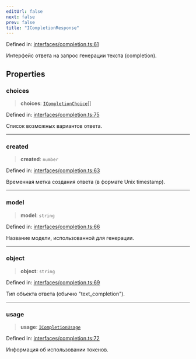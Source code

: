 ```yaml
---
editUrl: false
next: false
prev: false
title: "ICompletionResponse"
---
```


Defined in: [interfaces/completion.ts:61](https://github.com/zloishavrin/gigachat-node/blob/e4979e32ddc2949d9760d858c52af965f28aafee/src/interfaces/completion.ts#L61)

Интерфейс ответа на запрос генерации текста (completion).

## Properties

### choices

> **choices**: [`ICompletionChoice`](/api/interfaces/completion/interfaces/icompletionchoice/)[]

Defined in: [interfaces/completion.ts:75](https://github.com/zloishavrin/gigachat-node/blob/e4979e32ddc2949d9760d858c52af965f28aafee/src/interfaces/completion.ts#L75)

Список возможных вариантов ответа.

***

### created

> **created**: `number`

Defined in: [interfaces/completion.ts:63](https://github.com/zloishavrin/gigachat-node/blob/e4979e32ddc2949d9760d858c52af965f28aafee/src/interfaces/completion.ts#L63)

Временная метка создания ответа (в формате Unix timestamp).

***

### model

> **model**: `string`

Defined in: [interfaces/completion.ts:66](https://github.com/zloishavrin/gigachat-node/blob/e4979e32ddc2949d9760d858c52af965f28aafee/src/interfaces/completion.ts#L66)

Название модели, использованной для генерации.

***

### object

> **object**: `string`

Defined in: [interfaces/completion.ts:69](https://github.com/zloishavrin/gigachat-node/blob/e4979e32ddc2949d9760d858c52af965f28aafee/src/interfaces/completion.ts#L69)

Тип объекта ответа (обычно "text_completion").

***

### usage

> **usage**: [`ICompletionUsage`](/api/interfaces/completion/interfaces/icompletionusage/)

Defined in: [interfaces/completion.ts:72](https://github.com/zloishavrin/gigachat-node/blob/e4979e32ddc2949d9760d858c52af965f28aafee/src/interfaces/completion.ts#L72)

Информация об использовании токенов.
